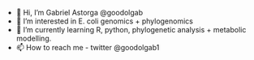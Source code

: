 - 👋 Hi, I’m Gabriel Astorga @goodolgab
- 👀 I’m interested in E. coli genomics + phylogenomics
- 🌱 I’m currently learning R, python, phylogenetic analysis + metabolic modelling.
- 📫 How to reach me - twitter @goodolgab1

